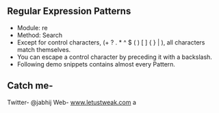 ## Regular Expression Patterns

- Module: re
- Method: Search
- Except for control characters, (+ ? . * ^ $ ( ) [ ] { } | \), all characters match themselves. 
- You can escape a control character by preceding it with a backslash.
- Following demo snippets contains almost every Pattern.

## Catch me-
Twitter- @jabhij
Web- www.letustweak.com
a
